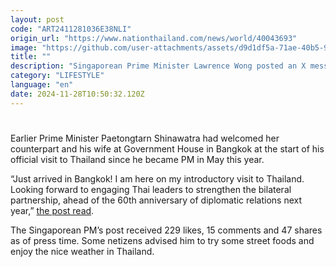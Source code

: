 ```yaml
---
layout: post
code: "ART2411281036E38NLI"
origin_url: "https://www.nationthailand.com/news/world/40043693"
image: "https://github.com/user-attachments/assets/d9d1df5a-71ae-40b5-93f6-693d1edbfde5"
title: ""
description: "Singaporean Prime Minister Lawrence Wong posted an X message with images of Wat Arun, Thai students and Chiang Mai golden tigress Ava to mark his arrival in Thailand on Thursday."
category: "LIFESTYLE"
language: "en"
date: 2024-11-28T10:50:32.120Z
---
```


# 









Earlier Prime Minister Paetongtarn Shinawatra had welcomed her counterpart and his wife at Government House in Bangkok at the start of his official visit to Thailand since he became PM in May this year.

“Just arrived in Bangkok! I am here on my introductory visit to Thailand. Looking forward to engaging Thai leaders to strengthen the bilateral partnership, ahead of the 60th anniversary of diplomatic relations next year,” [the post read](https://x.com/lawrencewongst).

The Singaporean PM’s post received 229 likes, 15 comments and 47 shares as of press time. Some netizens advised him to try some street foods and enjoy the nice weather in Thailand.

